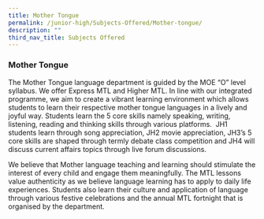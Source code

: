 ```yaml
---
title: Mother Tongue
permalink: /junior-high/Subjects-Offered/Mother-tongue/
description: ""
third_nav_title: Subjects Offered
---
```

### Mother Tongue

The Mother Tongue language department is guided by the MOE “O” level syllabus. We offer Express MTL and Higher MTL. In line with our integrated programme, we aim to create a vibrant learning environment which allows students to learn their respective mother tongue languages in a lively and joyful way. Students learn the 5 core skills namely speaking, writing, listening, reading and thinking skills through various platforms.  JH1 students learn through song appreciation, JH2 movie appreciation, JH3’s 5 core skills are shaped through termly debate class competition and JH4 will discuss current affairs topics through live forum discussions.

We believe that Mother language teaching and learning should stimulate the interest of every child and engage them meaningfully. The MTL lessons value authenticity as we believe language learning has to apply to daily life experiences. Students also learn their culture and application of language through various festive celebrations and the annual MTL fortnight that is organised by the department.